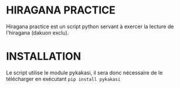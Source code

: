 # HIRAGANA PRACTICE

Hiragana practice est un script python servant à exercer la lecture de l'hiragana (dakuon exclu).

# INSTALLATION

Le script utilise le module pykakasi, il sera donc nécessaire de le télécharger en exécutant `pip install pykakasi`
